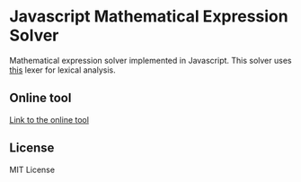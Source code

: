 # Javascript Mathematical Expression Solver

Mathematical expression solver implemented in Javascript. This solver uses [this](https://gustavotoyota.github.io/stuff/js-lexer-recursive-descent/) lexer for lexical analysis.

## Online tool

[Link to the online tool](https://rawgit.com/gustavotoyota/js-math-expr-solver/master/)

## License

MIT License